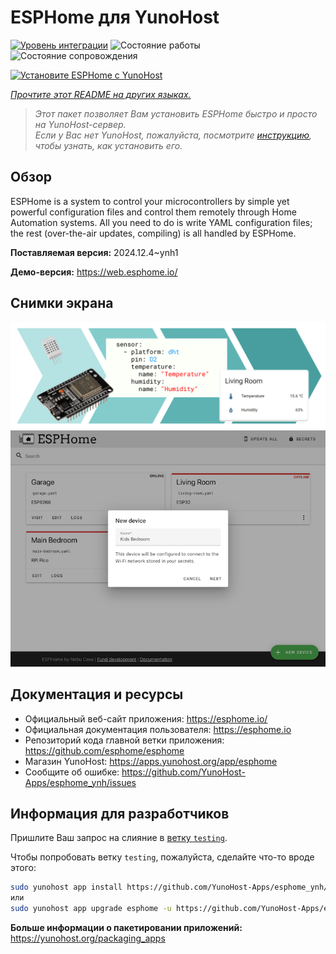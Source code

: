 <!--
Важно: этот README был автоматически сгенерирован <https://github.com/YunoHost/apps/tree/master/tools/readme_generator>
Он НЕ ДОЛЖЕН редактироваться вручную.
-->

# ESPHome для YunoHost

[![Уровень интеграции](https://apps.yunohost.org/badge/integration/esphome)](https://ci-apps.yunohost.org/ci/apps/esphome/)
![Состояние работы](https://apps.yunohost.org/badge/state/esphome)
![Состояние сопровождения](https://apps.yunohost.org/badge/maintained/esphome)

[![Установите ESPHome с YunoHost](https://install-app.yunohost.org/install-with-yunohost.svg)](https://install-app.yunohost.org/?app=esphome)

*[Прочтите этот README на других языках.](./ALL_README.md)*

> *Этот пакет позволяет Вам установить ESPHome быстро и просто на YunoHost-сервер.*  
> *Если у Вас нет YunoHost, пожалуйста, посмотрите [инструкцию](https://yunohost.org/install), чтобы узнать, как установить его.*

## Обзор

ESPHome is a system to control your microcontrollers by simple yet powerful configuration files and control them remotely through Home Automation systems. All you need to do is write YAML configuration files; the rest (over-the-air updates, compiling) is all handled by ESPHome.


**Поставляемая версия:** 2024.12.4~ynh1

**Демо-версия:** <https://web.esphome.io/>

## Снимки экрана

![Снимок экрана ESPHome](./doc/screenshots/hero.png)
![Снимок экрана ESPHome](./doc/screenshots/screenshot.png)

## Документация и ресурсы

- Официальный веб-сайт приложения: <https://esphome.io/>
- Официальная документация пользователя: <https://esphome.io>
- Репозиторий кода главной ветки приложения: <https://github.com/esphome/esphome>
- Магазин YunoHost: <https://apps.yunohost.org/app/esphome>
- Сообщите об ошибке: <https://github.com/YunoHost-Apps/esphome_ynh/issues>

## Информация для разработчиков

Пришлите Ваш запрос на слияние в [ветку `testing`](https://github.com/YunoHost-Apps/esphome_ynh/tree/testing).

Чтобы попробовать ветку `testing`, пожалуйста, сделайте что-то вроде этого:

```bash
sudo yunohost app install https://github.com/YunoHost-Apps/esphome_ynh/tree/testing --debug
или
sudo yunohost app upgrade esphome -u https://github.com/YunoHost-Apps/esphome_ynh/tree/testing --debug
```

**Больше информации о пакетировании приложений:** <https://yunohost.org/packaging_apps>
